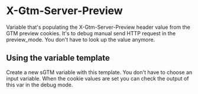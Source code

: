 # X-Gtm-Server-Preview
Variable that's populating the X-Gtm-Server-Preview header value from the GTM preview cookies. It's to debug manual send HTTP request in the preview_mode. You don't have to look up the value anymore.

## Using the variable template
Create a new sGTM variable with this template. You don't have to choose an input variable. When the cookie values are set you can check the output of this var in the debug mode. 
